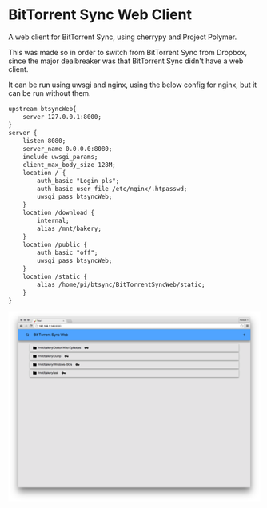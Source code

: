 BitTorrent Sync Web Client
==========================

A web client for BitTorrent Sync, using cherrypy and Project Polymer.

This was made so in order to switch from BitTorrent Sync from Dropbox, since the major dealbreaker was that BitTorrent Sync didn't have a web client.

It can be run using uwsgi and nginx, using the below config for nginx, but it can be run without them.


```
upstream btsyncWeb{
	server 127.0.0.1:8000;
}
server {
	listen 8080;
	server_name 0.0.0.0:8080;
	include uwsgi_params;
	client_max_body_size 128M;
	location / {
		auth_basic "Login pls";
		auth_basic_user_file /etc/nginx/.htpasswd;
		uwsgi_pass btsyncWeb;
	}
	location /download {
		internal;
		alias /mnt/bakery;
	}
	location /public {
		auth_basic "off";
		uwsgi_pass btsyncWeb;
	}
	location /static {
		alias /home/pi/btsync/BitTorrentSyncWeb/static;
	}
}
```
![Screenshot](https://raw.githubusercontent.com/ollien/BitTorrent-Sync-Web-Client/master/README_SCREENSHOT.png)
